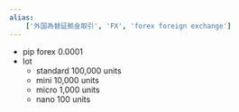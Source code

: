 ```yaml
---
alias:
    ['外国為替証拠金取引', 'FX', 'forex foreign exchange']
---
```

- pip
    forex 
    0.0001
- lot
    - standard
        100,000 units
    - mini
        10,000 units
    - micro
        1,000 units
    - nano
        100 units